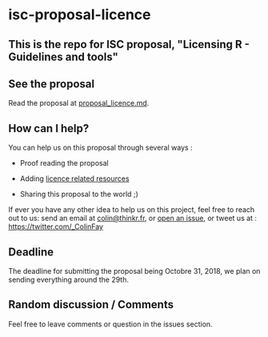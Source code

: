 # isc-proposal-licence

## This is the repo for ISC proposal, "Licensing R - Guidelines and tools" 

## See the proposal 

Read the proposal at [proposal_licence.md](proposal_licence.md). 

## How can I help?

You can help us on this proposal through several ways : 

+ Proof reading the proposal 

+ Adding [licence related resources](https://github.com/ThinkR-open/isc-proposal-licence/issues/1)

+ Sharing this proposal to the world ;) 

If ever you have any other idea to help us on this project, feel free to reach out to us: send an email at colin@thinkr.fr, or [open an issue](https://github.com/ThinkR-open/isc-proposal-licence/issues/new), or tweet us at : https://twitter.com/_ColinFay 

## Deadline 

The deadline for submitting the proposal being Octobre 31, 2018, we plan on sending everything around the 29th. 

## Random discussion / Comments 

Feel free to leave comments or question in the issues section.
